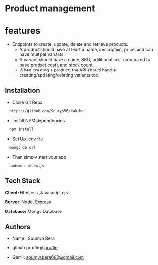 
# Product  management
 
 

# features

- Endpoints to create, update, delete and retrieve products.
    - A product should have at least a name, description, price, and can have multiple variants.
    - A variant should have a name, SKU, additional cost (compared to base product cost), and stock count.
    - When creating a product, the API should handle creating/updating/deleting variants too.




## Installation

 -  Clone Git Repo

```bash
  https://github.com/Soumys56/kaksha
```

- Install NPM dependencies

```bash
  npm Install
```

-   Set Up .env file
```bash
  mongo db url
```
-    Then simply start your app

```bash
  nodemon index.js
```
    
## Tech Stack

**Client:** Html,css ,Javascript,ejs

**Server:** Node, Express


**Database:** Mongo Database





## Authors
- Name : Soumya Bera

- github profile [@profile](https://github.com/Soumys56)
- Gamil: soumyabera682@gmail.com

